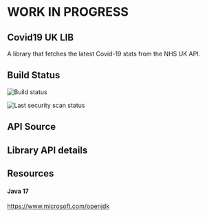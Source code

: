 # WORK IN PROGRESS
## Covid19 UK LIB
A library that fetches the latest Covid-19 stats from the NHS UK API.

## Build Status 
![Build status](https://github.com/Lmnoppy/covid-stats/.github/workflows/maven-publish.yml/badge.svg?branch=main)   

![Last security scan status](https://github.com/Lmnoppy/covid-stats/.github/workflows/codeql-analysis.yml/badge.svg?branch=main)

## API Source

## Library API details

## Resources 
#### Java 17 
https://www.microsoft.com/openjdk 

